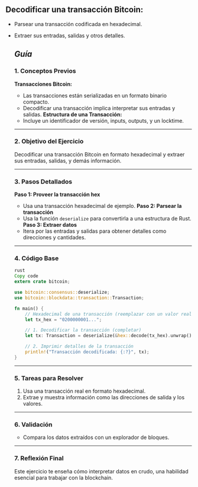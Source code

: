 ## **Decodificar una transacción Bitcoin:**

- Parsear una transacción codificada en hexadecimal.
- Extraer sus entradas, salidas y otros detalles.

  ## **_Guía_**

    ### 1. **Conceptos Previos**
    **Transacciones Bitcoin:**
    - Las transacciones están serializadas en un formato binario compacto.
    - Decodificar una transacción implica interpretar sus entradas y salidas.
    **Estructura de una Transacción:**
    - Incluye un identificador de versión, inputs, outputs, y un locktime.
    ***
    ### 2. **Objetivo del Ejercicio**
    Decodificar una transacción Bitcoin en formato hexadecimal y extraer sus entradas, salidas, y demás información.
    ***
    ### 3. **Pasos Detallados**
    **Paso 1: Proveer la transacción hex**
    - Usa una transacción hexadecimal de ejemplo.
    **Paso 2: Parsear la transacción**
    - Usa la función `deserialize` para convertirla a una estructura de Rust.
    **Paso 3: Extraer datos**
    - Itera por las entradas y salidas para obtener detalles como direcciones y cantidades.
    ***
    ### 4. **Código Base**
    ```rust
    rust
    Copy code
    extern crate bitcoin;

    use bitcoin::consensus::deserialize;
    use bitcoin::blockdata::transaction::Transaction;

    fn main() {
        // Hexadecimal de una transacción (reemplazar con un valor real)
        let tx_hex = "0200000001...";

        // 1. Decodificar la transacción (completar)
        let tx: Transaction = deserialize(&hex::decode(tx_hex).unwrap()).unwrap();

        // 2. Imprimir detalles de la transacción
        println!("Transacción decodificada: {:?}", tx);
    }

    ```
    ***
    ### 5. **Tareas para Resolver**
    1. Usa una transacción real en formato hexadecimal.
    2. Extrae y muestra información como las direcciones de salida y los valores.
    ***
    ### 6. **Validación**
    - Compara los datos extraídos con un explorador de bloques.
    ***
    ### 7. **Reflexión Final**
    Este ejercicio te enseña cómo interpretar datos en crudo, una habilidad esencial para trabajar con la blockchain.

